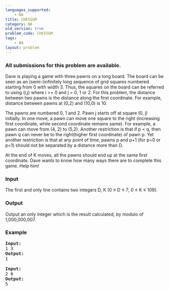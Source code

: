 ```yaml
---
languages_supported:
    - NA
title: CHESSGM
category: NA
old_version: true
problem_code: CHESSGM
tags:
    - NA
layout: problem
---
```

###  All submissions for this problem are available. 

Dave is playing a game with three pawns on a long board. The board can be seen as an (semi-)infinitely long sequence of grid squares numbered starting from 0 with width 3. Thus, the squares on the board can be referred to using (i,j) where i &gt;= 0 and j = 0, 1 or 2. For this problem, the distance between two pawns is the distance along the first coordinate. For example, distance between pawns at (0,2) and (10,0) is 10.

The pawns are numbered 0, 1 and 2. Pawn j starts off at square (0, j) initially. In one move, a pawn can move one square to the right (increasing first coordinate, while second coordinate remains same). For example, a pawn can move from (4, 2) to (5,2). Another restriction is that if p &lt; q, then pawn q can never be to the right(higher first coordinate) of pawn p. Yet another restriction is that at any point of time, pawns p and p+1 (for p=0 or p=1) should not be separated by a distance more than D.

At the end of K moves, all the pawns should end up at the same first coordinate. Dave wants to know how many ways there are to complete this game. Help him!

### Input

The first and only line contains two integers D, K (0 ≤ D ≤ 7; 0 ≤ K ≤ 109).

### Output

Output an only integer which is the result calculated, by modulo of 1,000,000,007.

### Example

<pre>
<b>Input:</b>
1 3
<b>Output:</b>
1

<b>Input:</b>
2 6
<b>Output:</b>
5
</pre>